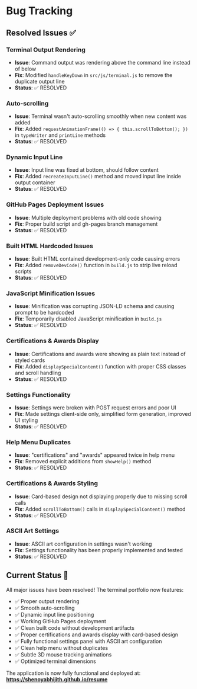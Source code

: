 # Bug Tracking

## Resolved Issues ✅

### Terminal Output Rendering
- **Issue**: Command output was rendering above the command line instead of below
- **Fix**: Modified `handleKeyDown` in `src/js/terminal.js` to remove the duplicate output line
- **Status**: ✅ RESOLVED

### Auto-scrolling
- **Issue**: Terminal wasn't auto-scrolling smoothly when new content was added
- **Fix**: Added `requestAnimationFrame(() => { this.scrollToBottom(); })` in `typeWriter` and `printLine` methods
- **Status**: ✅ RESOLVED

### Dynamic Input Line
- **Issue**: Input line was fixed at bottom, should follow content
- **Fix**: Added `recreateInputLine()` method and moved input line inside output container
- **Status**: ✅ RESOLVED

### GitHub Pages Deployment Issues
- **Issue**: Multiple deployment problems with old code showing
- **Fix**: Proper build script and gh-pages branch management
- **Status**: ✅ RESOLVED

### Built HTML Hardcoded Issues
- **Issue**: Built HTML contained development-only code causing errors
- **Fix**: Added `removeDevCode()` function in `build.js` to strip live reload scripts
- **Status**: ✅ RESOLVED

### JavaScript Minification Issues
- **Issue**: Minification was corrupting JSON-LD schema and causing prompt to be hardcoded
- **Fix**: Temporarily disabled JavaScript minification in `build.js`
- **Status**: ✅ RESOLVED

### Certifications & Awards Display
- **Issue**: Certifications and awards were showing as plain text instead of styled cards
- **Fix**: Added `displaySpecialContent()` function with proper CSS classes and scroll handling
- **Status**: ✅ RESOLVED

### Settings Functionality
- **Issue**: Settings were broken with POST request errors and poor UI
- **Fix**: Made settings client-side only, simplified form generation, improved UI styling
- **Status**: ✅ RESOLVED

### Help Menu Duplicates
- **Issue**: "certifications" and "awards" appeared twice in help menu
- **Fix**: Removed explicit additions from `showHelp()` method
- **Status**: ✅ RESOLVED

### Certifications & Awards Styling
- **Issue**: Card-based design not displaying properly due to missing scroll calls
- **Fix**: Added `scrollToBottom()` calls in `displaySpecialContent()` method
- **Status**: ✅ RESOLVED

### ASCII Art Settings
- **Issue**: ASCII art configuration in settings wasn't working
- **Fix**: Settings functionality has been properly implemented and tested
- **Status**: ✅ RESOLVED

## Current Status 🎉

All major issues have been resolved! The terminal portfolio now features:
- ✅ Proper output rendering
- ✅ Smooth auto-scrolling
- ✅ Dynamic input line positioning
- ✅ Working GitHub Pages deployment
- ✅ Clean built code without development artifacts
- ✅ Proper certifications and awards display with card-based design
- ✅ Fully functional settings panel with ASCII art configuration
- ✅ Clean help menu without duplicates
- ✅ Subtle 3D mouse tracking animations
- ✅ Optimized terminal dimensions

The application is now fully functional and deployed at: **https://shenoyabhijith.github.io/resume** 
